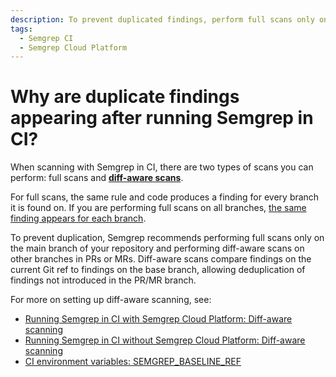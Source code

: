 ```yaml
---
description: To prevent duplicated findings, perform full scans only on the main branch of your repository.
tags:
  - Semgrep CI
  - Semgrep Cloud Platform
---
```


# Why are duplicate findings appearing after running Semgrep in CI?

When scanning with Semgrep in CI, there are two types of scans you can perform: full scans and [**diff-aware scans**](/docs/semgrep-ci/running-semgrep-ci-with-semgrep-cloud-platform/#diff-aware-scanning).

For full scans, the same rule and code produces a finding for every branch it is found on. If you are performing full scans on all branches, [the same finding appears for each branch](/docs/semgrep-code/findings/#deduplicating-findings).

To prevent duplication, Semgrep recommends performing full scans only on the main branch of your repository and performing diff-aware scans on other branches in PRs or MRs. Diff-aware scans compare findings on the current Git ref to findings on the base branch, allowing deduplication of findings not introduced in the PR/MR branch.

For more on setting up diff-aware scanning, see:

* [Running Semgrep in CI with Semgrep Cloud Platform: Diff-aware scanning](/docs/semgrep-ci/running-semgrep-ci-with-semgrep-cloud-platform/#diff-aware-scanning)
* [Running Semgrep in CI without Semgrep Cloud Platform: Diff-aware scanning](/docs/semgrep-ci/running-semgrep-ci-without-semgrep-cloud-platform/#diff-aware-scanning)
* [CI environment variables: SEMGREP_BASELINE_REF](/docs/semgrep-ci/ci-environment-variables/#semgrep_baseline_ref)



